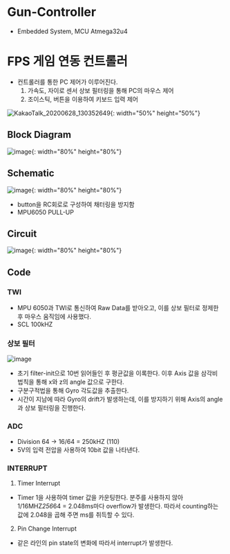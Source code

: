 # Gun-Controller
- Embedded System, MCU Atmega32u4

# FPS 게임 연동 컨트롤러
- 컨트롤러를 통한 PC 제어가 이루어진다.
  1. 가속도, 자이로 센서 상보 필터링을 통해 PC의 마우스 제어
  2. 조이스틱, 버튼을 이용하여 키보드 입력 제어

 ![KakaoTalk_20200628_130352649](https://user-images.githubusercontent.com/30331087/85937594-0455d180-b940-11ea-866b-a10554be8027.gif){: width="50%" height="50%"}


## Block Diagram
  ![image](https://user-images.githubusercontent.com/30331087/85937394-fe5ef100-b93d-11ea-9a01-c0ffec915f4f.png){: width="80%" height="80%"}

## Schematic
  ![image](https://user-images.githubusercontent.com/30331087/85937408-323a1680-b93e-11ea-91b5-aeff994bcc1c.png){: width="80%" height="80%"}
  - button을 RC회로로 구성하여 채터링을 방지함
  - MPU6050 PULL-UP

## Circuit
  ![image](https://user-images.githubusercontent.com/30331087/85937531-5518fa80-b93f-11ea-9576-c1d37a74b84d.png){: width="80%" height="80%"}


## Code

### TWI
 - MPU 6050과 TWI로 통신하여 Raw Data를 받아오고, 이를 상보 필터로 정제한 후 마우스 움직임에 사용했다.
 - SCL 100kHZ

### 상보 필터
 ![image](https://user-images.githubusercontent.com/30331087/85937431-7c22fc80-b93e-11ea-99c7-6531280d2467.png)
 - 초기 filter-init으로 10번 읽어들인 후 평균값을 이록한다. 이후 Axis 값을 삼각비 법칙을 통해 x와 z의 angle 값으로 구한다.
 - 구분구적법을 통해 Gyro 각도값을 추출한다.
 - 시간이 지남에 따라 Gyro의 drift가 발생하는데, 이를 방지하기 위해 Axis의 angle과 상보 필터링을 진행한다.

### ADC
- Division 64 -> 16/64 = 250kHZ (110)
- 5V의 입력 전압을 사용하여 10bit 값을 나타낸다.

### INTERRUPT
 1. Timer Interrupt
   - Timer 1을 사용하여 timer 값을 카운팅한다. 분주를 사용하지 않아 1/16MHZ*256*64 = 2.048ms마다 overflow가 발생한다. 따라서 counting하는 값에 2.048을 곱해 주면 ms를 취득할 수 있다.
 2. Pin Change Interrupt
   - 같은 라인의 pin state의 변화에 따라서 interrupt가 발생한다.

